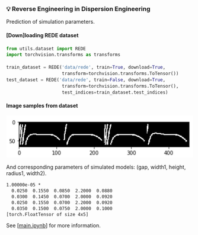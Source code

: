 ### 💡 Reverse Engineering in Dispersion Engineering

Prediction of simulation parameters.

#### [Down]loading REDE dataset

```python
from utils.dataset import REDE
import torchvision.transforms as transforms

train_dataset = REDE('data/rede', train=True, download=True,
                     transform=torchvision.transforms.ToTensor())
test_dataset = REDE('data/rede', train=False, download=True,
                     transform=torchvision.transforms.ToTensor(),
                     test_indices=train_dataset.test_indices)
```

#### Image samples from dataset

<img src='img/img1.jpg' width=600>

And corresponding parameters of simulated models: (gap, width1, height, radius1, width2).
```
1.00000e-05 *
  0.0250  0.1550  0.0850  2.2000  0.0880
  0.0300  0.1450  0.0700  2.0000  0.0920
  0.0250  0.1550  0.0700  2.2000  0.0920
  0.0350  0.1500  0.0750  2.0000  0.1000
[torch.FloatTensor of size 4x5]
```

See [[main.ipynb](main.ipynb)] for more information.
